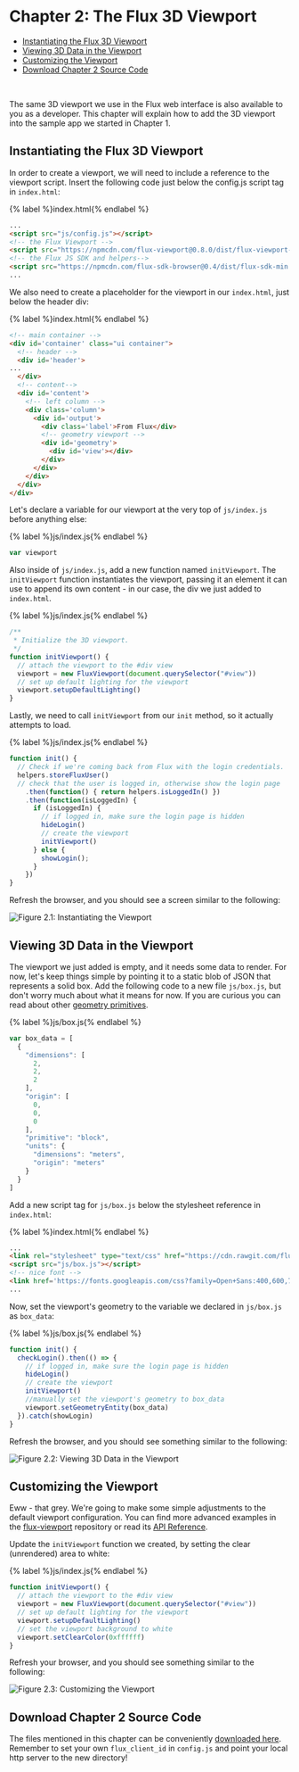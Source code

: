 # Chapter 2: The Flux 3D Viewport

* [Instantiating the Flux 3D Viewport](#instantiating-the-flux-3d-viewport)
* [Viewing 3D Data in the Viewport](#viewing-3d-data-in-the-viewport)
* [Customizing the Viewport](#customizing-the-viewport)
* [Download Chapter 2 Source Code](#download-chapter-2-source-code)

&nbsp;

The same 3D viewport we use in the Flux web interface is also available to you as a developer. This chapter will explain how to add the 3D viewport into the sample app we started in Chapter 1.

## <a id="instantiating-the-flux-3d-viewport"></a>Instantiating the Flux 3D Viewport

In order to create a viewport, we will need to include a reference to the viewport script. Insert the following code just below the config.js script tag in `index.html`:

{% label %}index.html{% endlabel %}
```html
...
<script src="js/config.js"></script>
<!-- the Flux Viewport -->
<script src="https://npmcdn.com/flux-viewport@0.8.0/dist/flux-viewport-bundle.global.js"></script>
<!-- the Flux JS SDK and helpers-->
<script src="https://npmcdn.com/flux-sdk-browser@0.4/dist/flux-sdk-min.js"></script>
...
```

We also need to create a placeholder for the viewport in our `index.html`, just below the header div:

{% label %}index.html{% endlabel %}
```html
<!-- main container -->
<div id='container' class="ui container">
  <!-- header -->
  <div id='header'>
...
  </div>
  <!-- content-->
  <div id='content'>
    <!-- left column -->
    <div class='column'>
      <div id='output'>
        <div class='label'>From Flux</div>
        <!-- geometry viewport -->
        <div id='geometry'>
          <div id='view'></div>
        </div>
      </div>
    </div>
  </div>
</div>
```

Let's declare a variable for our viewport at the very top of `js/index.js` before anything else:

{% label %}js/index.js{% endlabel %}
```js
var viewport
```

Also inside of `js/index.js`, add a new function named `initViewport`. The `initViewport` function instantiates the viewport, passing it an element it can use to append its own content - in our case, the div we just added to `index.html`.

{% label %}js/index.js{% endlabel %}
```js
/**
 * Initialize the 3D viewport.
 */
function initViewport() {
  // attach the viewport to the #div view
  viewport = new FluxViewport(document.querySelector("#view"))
  // set up default lighting for the viewport
  viewport.setupDefaultLighting()
}
```

Lastly, we need to call `initViewport` from our `init` method, so it actually attempts to load.

{% label %}js/index.js{% endlabel %}
```js
function init() {
  // Check if we're coming back from Flux with the login credentials.
  helpers.storeFluxUser()
  // check that the user is logged in, otherwise show the login page
    .then(function() { return helpers.isLoggedIn() })
    .then(function(isLoggedIn) {
      if (isLoggedIn) {
        // if logged in, make sure the login page is hidden
        hideLogin()
        // create the viewport
        initViewport()
      } else {
        showLogin();
      }
    })
}
```

Refresh the browser, and you should see a screen similar to the following:

<img
  src="./image_2.png"
  alt="Figure 2.1: Instantiating the Viewport"
  title="Figure 2.1: Instantiating the Viewport"
  class="doc-img-bordered"
/>

## <a id="viewing-3d-data-in-the-viewport"></a>Viewing 3D Data in the Viewport

The viewport we just added is empty, and it needs some data to render. For now, let's keep things simple by pointing it to a static blob of JSON that represents a solid box. Add the following code to a new file `js/box.js`, but don't worry much about what it means for now. If you are curious you can read about other [geometry primitives](https://community.flux.io/content/kbentry/2579/geometric-primitives.html).

{% label %}js/box.js{% endlabel %}
```js
var box_data = [
  {
    "dimensions": [
      2,
      2,
      2
    ],
    "origin": [
      0,
      0,
      0
    ],
    "primitive": "block",
    "units": {
      "dimensions": "meters",
      "origin": "meters"
    }
  }
]
```

Add a new script tag for `js/box.js` below the stylesheet reference in `index.html`:

{% label %}index.html{% endlabel %}
```html
...
<link rel="stylesheet" type="text/css" href="https://cdn.rawgit.com/flux-labs/flux-seed/master/src/css/style.css">
<script src="js/box.js"></script>
<!-- nice font -->
<link href='https://fonts.googleapis.com/css?family=Open+Sans:400,600,700,800' rel='stylesheet' type='text/css'>
...
```

Now, set the viewport's geometry to the variable we declared in `js/box.js` as `box_data`:

{% label %}js/box.js{% endlabel %}
```js
function init() {
  checkLogin().then(() => {
    // if logged in, make sure the login page is hidden
    hideLogin()
    // create the viewport
    initViewport()
    //manually set the viewport's geometry to box_data
    viewport.setGeometryEntity(box_data)
  }).catch(showLogin)
}
```

Refresh the browser, and you should see something similar to the following:

<img
  src="./image_3.png"
  alt="Figure 2.2: Viewing 3D Data in the Viewport"
  title="Figure 2.2: Viewing 3D Data in the Viewport"
  class="doc-img-bordered"
/>

## <a id="customizing-the-viewport"></a>Customizing the Viewport

Eww - that grey. We're going to make some simple adjustments to the default viewport configuration. You can find more advanced examples in the [flux-viewport](https://bitbucket.org/vannevartech/flux-viewport/src/master/demo/) repository or read its [API Reference](https://flux-viewport-reference.herokuapp.com/FluxViewport.html).

Update the `initViewport` function we created, by setting the clear (unrendered) area to white:

{% label %}js/index.js{% endlabel %}
```js
function initViewport() {
  // attach the viewport to the #div view
  viewport = new FluxViewport(document.querySelector("#view"))
  // set up default lighting for the viewport
  viewport.setupDefaultLighting()
  // set the viewport background to white
  viewport.setClearColor(0xffffff)
}
```

Refresh your browser, and you should see something similar to the following:

<img
  src="./image_4.png"
  alt="Figure 2.3: Customizing the Viewport"
  title="Figure 2.3: Customizing the Viewport"
  class="doc-img-bordered"
/>

## <a id="download-chapter-2-source-code"></a>Download Chapter 2 Source Code

The files mentioned in this chapter can be conveniently [downloaded here](https://github.com/flux-labs/flux-seed/tree/master/tutorials/chapter_2_viewport). Remember to set your own `flux_client_id` in `config.js` and point your local http server to the new directory!
